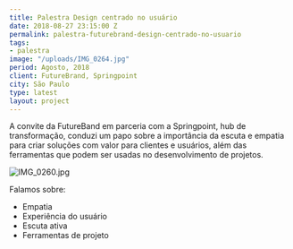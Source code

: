 ```yaml
---
title: Palestra Design centrado no usuário
date: 2018-08-27 23:15:00 Z
permalink: palestra-futurebrand-design-centrado-no-usuario
tags:
- palestra
image: "/uploads/IMG_0264.jpg"
period: Agosto, 2018
client: FutureBrand, Springpoint
city: São Paulo
type: latest
layout: project
---
```


A convite da FutureBand em parceria com a Springpoint, hub de transformação, conduzi um papo sobre a importância da escuta e empatia para criar soluções com valor para clientes e usuários, além das ferramentas que podem ser usadas no desenvolvimento de projetos.

![IMG_0260.jpg](/uploads/IMG_0260.jpg)

Falamos sobre:
- Empatia
- Experiência do usuário
- Escuta ativa
- Ferramentas de projeto